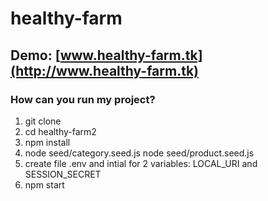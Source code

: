 # healthy-farm

## Demo: [www.healthy-farm.tk](http://www.healthy-farm.tk)
### How can you run my project?

1. git clone
2. cd healthy-farm2
3. npm install
4. node seed/category.seed.js
   node seed/product.seed.js
5. create file .env and intial for 2 variables: LOCAL_URI and SESSION_SECRET
6. npm start
